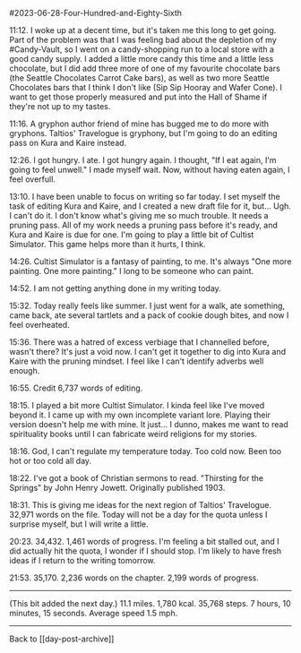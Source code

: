 #2023-06-28-Four-Hundred-and-Eighty-Sixth

11:12.  I woke up at a decent time, but it's taken me this long to get going.  Part of the problem was that I was feeling bad about the depletion of my #Candy-Vault, so I went on a candy-shopping run to a local store with a good candy supply.  I added a little more candy this time and a little less chocolate, but I did add three more of one of my favourite chocolate bars (the Seattle Chocolates Carrot Cake bars),  as well as two more Seattle Chocolates bars that I think I don't like (Sip Sip Hooray and Wafer Cone).  I want to get those properly measured and put into the Hall of Shame if they're not up to my tastes.

11:16.  A gryphon author friend of mine has bugged me to do more with gryphons.  Taltios' Travelogue is gryphony, but I'm going to do an editing pass on Kura and Kaire instead.

12:26.  I got hungry.  I ate.  I got hungry again.  I thought, "If I eat again, I'm going to feel unwell."  I made myself wait.  Now, without having eaten again, I feel overfull.

13:10.  I have been unable to focus on writing so far today.  I set myself the task of editing Kura and Kaire, and I created a new draft file for it, but...  Ugh.  I can't do it.  I don't know what's giving me so much trouble.  It needs a pruning pass.  All of my work needs a pruning pass before it's ready, and Kura and Kaire is due for one.  I'm going to play a little bit of Cultist Simulator.  This game helps more than it hurts, I think.

14:26.  Cultist Simulator is a fantasy of painting, to me.  It's always "One more painting.  One more painting."  I long to be someone who can paint.

14:52.  I am not getting anything done in my writing today.

15:32.  Today really feels like summer.  I just went for a walk, ate something, came back, ate several tartlets and a pack of cookie dough bites, and now I feel overheated.

15:36.  There was a hatred of excess verbiage that I channelled before, wasn't there?  It's just a void now.  I can't get it together to dig into Kura and Kaire with the pruning mindset.  I feel like I can't identify adverbs well enough.

16:55.  Credit 6,737 words of editing.

18:15.  I played a bit more Cultist Simulator.  I kinda feel like I've moved beyond it.  I came up with my own incomplete variant lore.  Playing their version doesn't help me with mine.  It just... I dunno, makes me want to read spirituality books until I can fabricate weird religions for my stories.

18:16.  God, I can't regulate my temperature today.  Too cold now.  Been too hot or too cold all day.

18:22.  I've got a book of Christian sermons to read. "Thirsting for the Springs" by John Henry Jowett.  Originally published 1903.

18:31.  This is giving me ideas for the next region of Taltios' Travelogue.  32,971 words on the file.  Today will not be a day for the quota unless I surprise myself, but I will write a little.

20:23.  34,432.  1,461 words of progress.  I'm feeling a bit stalled out, and I did actually hit the quota, I wonder if I should stop.  I'm likely to have fresh ideas if I return to the writing tomorrow.

21:53.  35,170.  2,236 words on the chapter.  2,199 words of progress.

---
(This bit added the next day.)  11.1 miles.  1,780 kcal.  35,768 steps.  7 hours, 10 minutes, 15 seconds.  Average speed 1.5 mph.

---
Back to [[day-post-archive]]